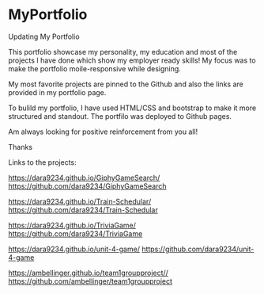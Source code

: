 # MyPortfolio
Updating My Portfolio

This portfolio showcase my personality, my education and most of the projects I have done which show my employer ready skills! My focus was to make the portfolio moile-responsive while designing.

My most favorite projects are pinned to the Github and also the links are provided in my portfolio page.

To bulild my portfolio, I have used HTML/CSS and bootstrap to make it more structured and standout. The portfilo was deployed to Github pages.

Am always looking for positive reinforcement from you all!

Thanks

Links to the projects:

https://dara9234.github.io/GiphyGameSearch/ https://github.com/dara9234/GiphyGameSearch

https://dara9234.github.io/Train-Schedular/ https://github.com/dara9234/Train-Schedular

https://dara9234.github.io/TriviaGame/ https://github.com/dara9234/TriviaGame

https://dara9234.github.io/unit-4-game/ https://github.com/dara9234/unit-4-game

https://ambellinger.github.io/team1groupproject// https://github.com/ambellinger/team1groupproject
